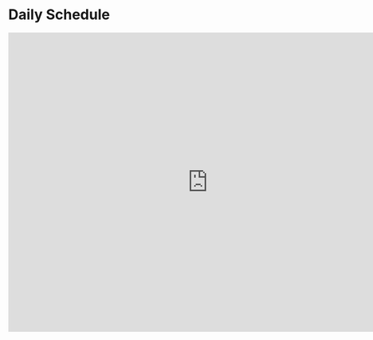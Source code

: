# Daily Schedule

<iframe src="https://calendar.google.com/calendar/embed?src=flatironschool.com_7emj5rdd7ignkdd94feeoi9ha8%40group.calendar.google.com&ctz=America/New_York" style="border: 0" width="800" height="600" frameborder="0" scrolling="no"></iframe>
